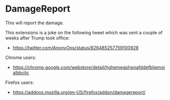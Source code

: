 # DamageReport

This will report the damage.

This extensions is a joke on the following tweet which was sent a couple of weeks after Trump took office:
* https://twitter.com/AnonyOps/status/826485257759100928

Chrome users:
* https://chrome.google.com/webstore/detail/hghemegphpnafddefbliemoialbbclic

Firefox users:
* https://addons.mozilla.org/en-US/firefox/addon/damagereport/
